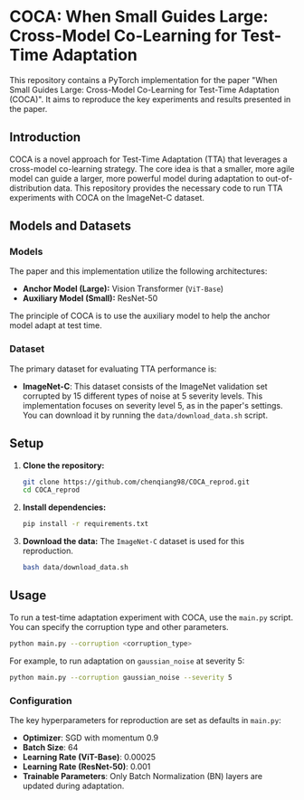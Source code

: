 # COCA: When Small Guides Large: Cross-Model Co-Learning for Test-Time Adaptation

This repository contains a PyTorch implementation for the paper "When Small Guides Large: Cross-Model Co-Learning for Test-Time Adaptation (COCA)". It aims to reproduce the key experiments and results presented in the paper.

## Introduction

COCA is a novel approach for Test-Time Adaptation (TTA) that leverages a cross-model co-learning strategy. The core idea is that a smaller, more agile model can guide a larger, more powerful model during adaptation to out-of-distribution data. This repository provides the necessary code to run TTA experiments with COCA on the ImageNet-C dataset.

## Models and Datasets

### Models

The paper and this implementation utilize the following architectures:

*   **Anchor Model (Large):** Vision Transformer (`ViT-Base`)
*   **Auxiliary Model (Small):** ResNet-50

The principle of COCA is to use the auxiliary model to help the anchor model adapt at test time.

### Dataset

The primary dataset for evaluating TTA performance is:

*   **ImageNet-C**: This dataset consists of the ImageNet validation set corrupted by 15 different types of noise at 5 severity levels. This implementation focuses on severity level 5, as in the paper's settings. You can download it by running the `data/download_data.sh` script.

## Setup

1.  **Clone the repository:**
    ```bash
    git clone https://github.com/chenqiang98/COCA_reprod.git
    cd COCA_reprod
    ```

2.  **Install dependencies:**
    ```bash
    pip install -r requirements.txt
    ```

3.  **Download the data:**
    The `ImageNet-C` dataset is used for this reproduction.
    ```bash
    bash data/download_data.sh
    ```

## Usage

To run a test-time adaptation experiment with COCA, use the `main.py` script. You can specify the corruption type and other parameters.

```bash
python main.py --corruption <corruption_type>
```

For example, to run adaptation on `gaussian_noise` at severity 5:

```bash
python main.py --corruption gaussian_noise --severity 5
```

### Configuration

The key hyperparameters for reproduction are set as defaults in `main.py`:

*   **Optimizer**: SGD with momentum 0.9
*   **Batch Size**: 64
*   **Learning Rate (ViT-Base)**: 0.00025
*   **Learning Rate (ResNet-50)**: 0.001
*   **Trainable Parameters**: Only Batch Normalization (BN) layers are updated during adaptation.
